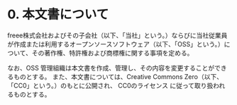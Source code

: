 # 0. 本文書について
freee株式会社およびその子会社（以下、「当社」という。）ならびに当社従業員が作成または利用するオープンソースソフトウェア（以下、「OSS」という。）について、その著作権、特許権および商標権に関する事項を定める。

なお、OSS 管理組織は本文書を作成、管理し、その内容を変更することができるものとする。 また、本文書については、Creative Commons Zero（以下、「CC0」という。）のもとに公開され、 CC0のライセンス に従って取り扱われるものとする。
